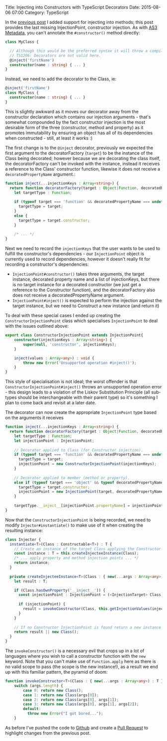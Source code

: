 Title: Injecting into Constructors with TypeScript Decorators
Date: 2015-08-06 07:00
Category: TypeScript

In the [previous post](/2015/injecting-into-methods-with-typescript-decorators/) I added support for injecting into methods; this post provides the last missing InjectionPoint, constructor injection.  As with [AS3 Metadata](http://pierrechamberlain.ca/blog/2011/04/custom_metadata/), you can't annotate the `#constructor()` method directly:

```typescript
class MyClass {

  // Although this would be the preferred syntax it will throw a compiler error,
  // TS1206: Decorators are not valid here.
  @inject('firstName')
  constructor(name : string) { ... }
}
```

Instead, we need to add the decorator to the Class, ie:

```typescript
@inject('firstName')
class MyClass {
  constructor(name : string) { ... }
}
```

This is slightly awkward as it moves our decorator away from the constructor declaration which contains our injection arguments - that's somewhat compounded by the fact constructor injection is the most desirable form of the three (constructor, method and property) as it promotes immutability by ensuring an object has all of its dependencies when constructed - still, at least it works :)

The first change is to the `@inject` decorator, previously we expected the first argument to the decoratorFactory (`target`) to be the instance of the Class being decorated; however because we are decorating the class itself, the decoratorFactory can't be invoked with the instance, instead it receives a reference to the Class' constructor function, likewise it does not receive a `decoratedPropertyName` argument.:

```typescript
function inject(...injectionKeys : Array<string>) {
  return function decoratorFactory(target : Object|Function, decoratedPropertyName? : string) : void {
    let targetType : Function;
    
    if (typeof target === 'function' && decoratedPropertyName === undefined) {
      targetType = target;
    }
    else {
      targetType = target.constructor;
    }
  
    /* ... */
}
```

Next we need to record the `injectionKeys` that the user wants to be used to fulfill the constructor's dependencies - our `InjectionPoint` object is currently used to record dependencies, however it doesn't really fit for recording a constructor's dependencies:

* `InjectionPoint#constructor()` takes three arguments, the target instance, decorated property name and a list of injectionKeys, but there is no target instance for a decorated constructor (we just get a reference to the Constructor function), and the decoratorFactory also does not receive a decoratedPropertyName argument.
* `InjectionPoint#inject()` is expected to perform the injection against the target instance, but we need to Construct a new instance (and return it)

To deal with these special cases I ended up creating the `ConstructorInjectionPoint` class which specialises `InjectionPoint` to deal with the issues outlined above:

```typescript
export class ConstructorInjectionPoint extends InjectionPoint{
    constructor(injectionKeys : Array<string>) {
        super(null, 'constructor', injectionKeys);
    }

    inject(values : Array<any>) : void {
        throw new Error('Unsupported operation #inject()');
    }
}
```

This style of specialisation is not ideal; the worst offender is that `ConstructorInjectionPoint#inject()` throws an unsupported operation error - this design leads to a violation of the Liskov Substitution Principle (all sub-types should be interchangeable with their parent type) so it's something I plan to come back and revisit at a later date. 

The decorator can now create the appropriate `InjectionPoint` type based on the arguments it receives

```typescript
function inject(...injectionKeys : Array<string>) {
  return function decoratorFactory(target : Object|Function, decoratedPropertyName? : string) : void {
    let targetType : Function;
    let injectionPoint : InjectionPoint;
    
    // Decorator applied to Class (for Constructor injection).
    if (typeof target === 'function' && decoratedPropertyName === undefined) {
      targetType = target;
      injectionPoint = new ConstructorInjectionPoint(injectionKeys);
    }
    
    // Decorator applied to member (method or property).
    else if (typeof target === 'object' && typeof decoratedPropertyName === 'string') {
      targetType = target.constructor;
      injectionPoint = new InjectionPoint(target, decoratedPropertyName, injectionKeys);
    }
  
    targetType.__inject__[injectionPoint.propertyName] = injectionPoint;
}
```

Now that the `ConstructorInjectionPoint` is being recorded, we need to modify `Injector#instantiate()` to make use of it when creating the resulting instance:

```typescript
class Injector {
  instantiate<T>(Class : Constructable<T>) : T {
    // Create an instance of the target Class applying the Constructor InjectionPoint if it has one.
    const instance : T = this.createInjecteeInstance(Class);
    /* ... apply property and method injection points ... */
    return instance;
  }
  
  private createInjecteeInstance<T>(Class : { new(...args : Array<any>) : T }) : T {
    let result : T;

    if (Class.hasOwnProperty('__inject__')) {
      const injectionPoint : InjectionPoint = (<InjectionTarget> Class).__inject__.constructor];
  
      if (injectionPoint) {
        result = invokeConstructor(Class, this.getInjectionValues(injectionPoint));
      }
    }
    
    // If no Constructor InjectionPoint is found return a new instance with no arguments.
    return result || new Class();
  }
}
```

The `invokeConstructor()` is a necessary evil that crops up in a lot of languages where you wish to call a constructor function with the `new` keyword.  Note that you can't make use of `Function.apply` here as there is no valid scope to pass (the scope is the new instance!), as a result we end up with this familiar pattern, the pyramid of doom:
   
```typescript
function invokeConstructor<T>(Class : { new(...args : Array<any>) : T }, args : Array<any>) : T {
    switch (args.length) {
        case 0: return new Class();
        case 1: return new Class(args[0]);
        case 2: return new Class(args[0], args[1]);
        case 3: return new Class(args[0], args[1], args[2]);
        default:
          throw new Error("I got bored...");
    }
```

As before I've pushed the code to [Github](https://github.com/jonnyreeves/ts-prop-injection/tree/03-ctor-injection) and create a [Pull Request](https://github.com/jonnyreeves/ts-prop-injection/pull/2) to highlight changes from the previous post.